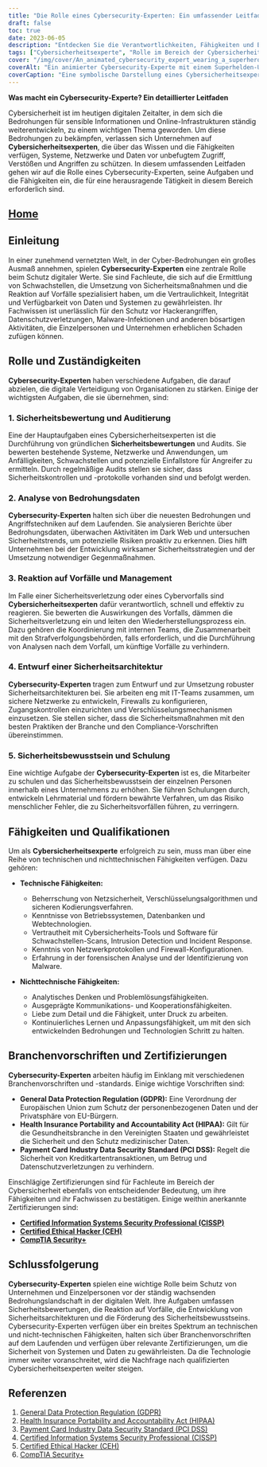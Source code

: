 ```yaml
---
title: "Die Rolle eines Cybersecurity-Experten: Ein umfassender Leitfaden zum Schutz digitaler Werte"
draft: false
toc: true
date: 2023-06-05
description: "Entdecken Sie die Verantwortlichkeiten, Fähigkeiten und Branchenvorschriften, die die Rolle eines Cybersecurity-Experten beim Schutz digitaler Ressourcen und der Bekämpfung von Cyber-Bedrohungen definieren."
tags: ["Cybersicherheitsexperte", "Rolle im Bereich der Cybersicherheit", "Verantwortlichkeiten im Bereich der Cybersicherheit", "Cybersicherheitsfähigkeiten", "Bedrohungsdaten", "Vorfallreaktion", "Sicherheitsbewusstsein", "Netzwerksicherheit", "Verschlüsselungsalgorithmen", "sichere Kodierung", "Branchenvorschriften", "GDPR", "HIPAA", "PCI DSS", "Zertifizierungen", "CISSP", "CEH", "CompTIA Sicherheit+", "Schutz digitaler Vermögenswerte", "Cyber-Bedrohungen", "Datensicherheit", "Netzwerkschutz", "Schwachstellenanalyse", "Sicherheitsprüfungen", "Malware-Erkennung", "Verhinderung von Datenschutzverletzungen", "Karriere im Bereich Cybersicherheit", "Cybersicherheitsschulung", "Cybersicherheits-Zertifizierungen", "Informationssicherheit", "Cyber-Abwehr"]
cover: "/img/cover/An_animated_cybersecurity_expert_wearing_a_superhero_cape.png"
coverAlt: "Ein animierter Cybersecurity-Experte mit einem Superhelden-Umhang, der selbstbewusst mit einem Schild in der einen und einem Schloss-Symbol in der anderen Hand steht und digitale Werte schützt."
coverCaption: "Eine symbolische Darstellung eines Cybersicherheitsexperten, der mit Wissen und Werkzeugen bewaffnet ist, um digitale Werte vor Cyberbedrohungen zu schützen."
---
```


**Was macht ein Cybersecurity-Experte? Ein detaillierter Leitfaden**

Cybersicherheit ist im heutigen digitalen Zeitalter, in dem sich die Bedrohungen für sensible Informationen und Online-Infrastrukturen ständig weiterentwickeln, zu einem wichtigen Thema geworden. Um diese Bedrohungen zu bekämpfen, verlassen sich Unternehmen auf **Cybersicherheitsexperten**, die über das Wissen und die Fähigkeiten verfügen, Systeme, Netzwerke und Daten vor unbefugtem Zugriff, Verstößen und Angriffen zu schützen. In diesem umfassenden Leitfaden gehen wir auf die Rolle eines Cybersecurity-Experten, seine Aufgaben und die Fähigkeiten ein, die für eine herausragende Tätigkeit in diesem Bereich erforderlich sind.

## [Home](/cyber-security-career-playbook-start/)

## Einleitung

In einer zunehmend vernetzten Welt, in der Cyber-Bedrohungen ein großes Ausmaß annehmen, spielen **Cybersecurity-Experten** eine zentrale Rolle beim Schutz digitaler Werte. Sie sind Fachleute, die sich auf die Ermittlung von Schwachstellen, die Umsetzung von Sicherheitsmaßnahmen und die Reaktion auf Vorfälle spezialisiert haben, um die Vertraulichkeit, Integrität und Verfügbarkeit von Daten und Systemen zu gewährleisten. Ihr Fachwissen ist unerlässlich für den Schutz vor Hackerangriffen, Datenschutzverletzungen, Malware-Infektionen und anderen bösartigen Aktivitäten, die Einzelpersonen und Unternehmen erheblichen Schaden zufügen können.

## Rolle und Zuständigkeiten

**Cybersecurity-Experten** haben verschiedene Aufgaben, die darauf abzielen, die digitale Verteidigung von Organisationen zu stärken. Einige der wichtigsten Aufgaben, die sie übernehmen, sind:

### 1. Sicherheitsbewertung und Auditierung

Eine der Hauptaufgaben eines Cybersicherheitsexperten ist die Durchführung von gründlichen **Sicherheitsbewertungen** und Audits. Sie bewerten bestehende Systeme, Netzwerke und Anwendungen, um Anfälligkeiten, Schwachstellen und potenzielle Einfallstore für Angreifer zu ermitteln. Durch regelmäßige Audits stellen sie sicher, dass Sicherheitskontrollen und -protokolle vorhanden sind und befolgt werden.

### 2. Analyse von Bedrohungsdaten

**Cybersecurity-Experten** halten sich über die neuesten Bedrohungen und Angriffstechniken auf dem Laufenden. Sie analysieren Berichte über Bedrohungsdaten, überwachen Aktivitäten im Dark Web und untersuchen Sicherheitstrends, um potenzielle Risiken proaktiv zu erkennen. Dies hilft Unternehmen bei der Entwicklung wirksamer Sicherheitsstrategien und der Umsetzung notwendiger Gegenmaßnahmen.

### 3. Reaktion auf Vorfälle und Management

Im Falle einer Sicherheitsverletzung oder eines Cybervorfalls sind **Cybersicherheitsexperten** dafür verantwortlich, schnell und effektiv zu reagieren. Sie bewerten die Auswirkungen des Vorfalls, dämmen die Sicherheitsverletzung ein und leiten den Wiederherstellungsprozess ein. Dazu gehören die Koordinierung mit internen Teams, die Zusammenarbeit mit den Strafverfolgungsbehörden, falls erforderlich, und die Durchführung von Analysen nach dem Vorfall, um künftige Vorfälle zu verhindern.

### 4. Entwurf einer Sicherheitsarchitektur

**Cybersecurity-Experten** tragen zum Entwurf und zur Umsetzung robuster Sicherheitsarchitekturen bei. Sie arbeiten eng mit IT-Teams zusammen, um sichere Netzwerke zu entwickeln, Firewalls zu konfigurieren, Zugangskontrollen einzurichten und Verschlüsselungsmechanismen einzusetzen. Sie stellen sicher, dass die Sicherheitsmaßnahmen mit den besten Praktiken der Branche und den Compliance-Vorschriften übereinstimmen.

### 5. Sicherheitsbewusstsein und Schulung

Eine wichtige Aufgabe der **Cybersecurity-Experten** ist es, die Mitarbeiter zu schulen und das Sicherheitsbewusstsein der einzelnen Personen innerhalb eines Unternehmens zu erhöhen. Sie führen Schulungen durch, entwickeln Lehrmaterial und fördern bewährte Verfahren, um das Risiko menschlicher Fehler, die zu Sicherheitsvorfällen führen, zu verringern.

## Fähigkeiten und Qualifikationen

Um als **Cybersicherheitsexperte** erfolgreich zu sein, muss man über eine Reihe von technischen und nichttechnischen Fähigkeiten verfügen. Dazu gehören:

- **Technische Fähigkeiten:**
  - Beherrschung von Netzsicherheit, Verschlüsselungsalgorithmen und sicheren Kodierungsverfahren.
  - Kenntnisse von Betriebssystemen, Datenbanken und Webtechnologien.
  - Vertrautheit mit Cybersicherheits-Tools und Software für Schwachstellen-Scans, Intrusion Detection und Incident Response.
  - Kenntnis von Netzwerkprotokollen und Firewall-Konfigurationen.
  - Erfahrung in der forensischen Analyse und der Identifizierung von Malware.
  
- **Nichttechnische Fähigkeiten:**
  - Analytisches Denken und Problemlösungsfähigkeiten.
  - Ausgeprägte Kommunikations- und Kooperationsfähigkeiten.
  - Liebe zum Detail und die Fähigkeit, unter Druck zu arbeiten.
  - Kontinuierliches Lernen und Anpassungsfähigkeit, um mit den sich entwickelnden Bedrohungen und Technologien Schritt zu halten.

## Branchenvorschriften und Zertifizierungen

**Cybersecurity-Experten** arbeiten häufig im Einklang mit verschiedenen Branchenvorschriften und -standards. Einige wichtige Vorschriften sind:

- **General Data Protection Regulation (GDPR):** Eine Verordnung der Europäischen Union zum Schutz der personenbezogenen Daten und der Privatsphäre von EU-Bürgern.
- **Health Insurance Portability and Accountability Act (HIPAA):** Gilt für die Gesundheitsbranche in den Vereinigten Staaten und gewährleistet die Sicherheit und den Schutz medizinischer Daten.
- **Payment Card Industry Data Security Standard (PCI DSS):** Regelt die Sicherheit von Kreditkartentransaktionen, um Betrug und Datenschutzverletzungen zu verhindern.

Einschlägige Zertifizierungen sind für Fachleute im Bereich der Cybersicherheit ebenfalls von entscheidender Bedeutung, um ihre Fähigkeiten und ihr Fachwissen zu bestätigen. Einige weithin anerkannte Zertifizierungen sind:

- [**Certified Information Systems Security Professional (CISSP)**](https://simeononsecurity.ch/articles/a-guide-to-earning-the-isc2-cissp-certification/)
- [**Certified Ethical Hacker (CEH)**](https://simeononsecurity.ch/articles/preparing-for-the-ceh-certified-ethical-hacker-certification-exam/)
- [**CompTIA Security+**](https://simeononsecurity.ch/articles/comptias-security-plus-sy0-601-what-do-you-need-to-know/)

## Schlussfolgerung

**Cybersecurity-Experten** spielen eine wichtige Rolle beim Schutz von Unternehmen und Einzelpersonen vor der ständig wachsenden Bedrohungslandschaft in der digitalen Welt. Ihre Aufgaben umfassen Sicherheitsbewertungen, die Reaktion auf Vorfälle, die Entwicklung von Sicherheitsarchitekturen und die Förderung des Sicherheitsbewusstseins. Cybersecurity-Experten verfügen über ein breites Spektrum an technischen und nicht-technischen Fähigkeiten, halten sich über Branchenvorschriften auf dem Laufenden und verfügen über relevante Zertifizierungen, um die Sicherheit von Systemen und Daten zu gewährleisten. Da die Technologie immer weiter voranschreitet, wird die Nachfrage nach qualifizierten Cybersicherheitsexperten weiter steigen.

## Referenzen

1. [General Data Protection Regulation (GDPR)](https://gdpr.eu/)
2. [Health Insurance Portability and Accountability Act (HIPAA)](https://www.hhs.gov/hipaa/index.html)
3. [Payment Card Industry Data Security Standard (PCI DSS)](https://www.pcisecuritystandards.org/)
4. [Certified Information Systems Security Professional (CISSP)](https://www.isc2.org/Certifications/CISSP)
5. [Certified Ethical Hacker (CEH)](https://www.eccouncil.org/programs/certified-ethical-hacker-ceh/)
6. [CompTIA Security+](https://www.comptia.org/certifications/security)
